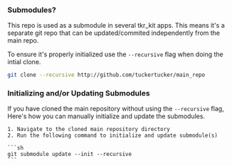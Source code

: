 ### Submodules?
This repo is used as a submodule in several tkr_kit apps.
This means it's a separate git repo that can be updated/commited independently from the main repo. 

To ensure it's properly initialized use the `--recursive` flag when doing the intial clone. 

```sh
git clone --recursive http://github.com/tuckertucker/main_repo
```

### Initializing and/or Updating Submodules
If you have cloned the main repository without using the `--recursive` flag, 
Here's how you can manually initialize and update the submodules. 

    1. Navigate to the cloned main repository directory
    2. Run the following command to initialize and update submodule(s)

    ```sh
    git submodule update --init --recursive
    ```